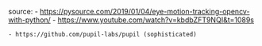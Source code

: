 source:
    - https://pysource.com/2019/01/04/eye-motion-tracking-opencv-with-python/
    - https://www.youtube.com/watch?v=kbdbZFT9NQI&t=1089s

    - https://github.com/pupil-labs/pupil (sophisticated)
